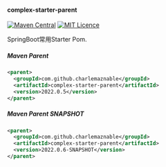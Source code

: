 #### complex-starter-parent

[![Maven Central](https://maven-badges.herokuapp.com/maven-central/com.github.charlemaznable/complex-starter-parent/badge.svg)](https://maven-badges.herokuapp.com/maven-central/com.github.charlemaznable/complex-starter-parent/)
[![MIT Licence](https://badges.frapsoft.com/os/mit/mit.svg?v=103)](https://opensource.org/licenses/mit-license.php)

SpringBoot常用Starter Pom.

##### Maven Parent

```xml
<parent>
  <groupId>com.github.charlemaznable</groupId>
  <artifactId>complex-starter-parent</artifactId>
  <version>2022.0.5</version>
</parent>
```

##### Maven Parent SNAPSHOT

```xml
<parent>
  <groupId>com.github.charlemaznable</groupId>
  <artifactId>complex-starter-parent</artifactId>
  <version>2022.0.6-SNAPSHOT</version>
</parent>
```
